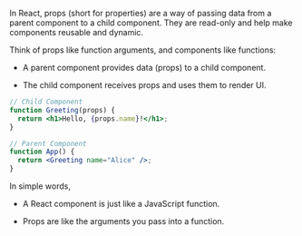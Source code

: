 In React, props (short for properties) are a way of passing data from a parent component to a child component. They are read-only and help make components reusable and dynamic.

Think of props like function arguments, and components like functions:

* A parent component provides data (props) to a child component.

* The child component receives props and uses them to render UI.

```jsx
// Child Component
function Greeting(props) {
  return <h1>Hello, {props.name}!</h1>;
}

// Parent Component
function App() {
  return <Greeting name="Alice" />;
}
```
In simple words,
* A React component is just like a JavaScript function.

* Props are like the arguments you pass into a function. 